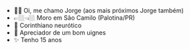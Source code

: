 - 🫶🏼 Oi, me chamo Jorge (aos mais próximos Jorge também)
- 👉🏼👈🏼 Moro em São Camilo (Palotina/PR)
- 🦅 Corinthiano neurótico 
- 🥃 Apreciador de um bom uignes
- ✨ Tenho 15 anos 
